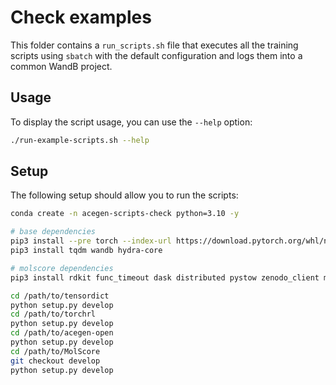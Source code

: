 # Check examples

This folder contains a `run_scripts.sh` file that executes all
the training scripts using `sbatch` with the default configuration and logs them
into a common WandB project.

## Usage

To display the script usage, you can use the `--help` option:

```bash
./run-example-scripts.sh --help
```

## Setup

The following setup should allow you to run the scripts:

```bash
conda create -n acegen-scripts-check python=3.10 -y 

# base dependencies
pip3 install --pre torch --index-url https://download.pytorch.org/whl/nightly/cu121
pip3 install tqdm wandb hydra-core

# molscore dependencies
pip3 install rdkit func_timeout dask distributed pystow zenodo_client matplotlib scipy pandas joblib seaborn molbloom Levenshtein

cd /path/to/tensordict
python setup.py develop
cd /path/to/torchrl
python setup.py develop
cd /path/to/acegen-open
python setup.py develop
cd /path/to/MolScore
git checkout develop
python setup.py develop
```
